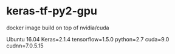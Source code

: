 # keras-tf-py2-gpu
docker image build on top of nvidia/cuda

Ubuntu 16.04
Keras=2.1.4
tensorflow=1.5.0
python=2.7
cuda=9.0
cudnn=7.0.5.15
